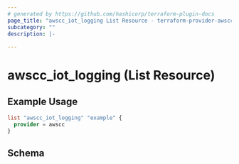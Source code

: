```yaml
---
# generated by https://github.com/hashicorp/terraform-plugin-docs
page_title: "awscc_iot_logging List Resource - terraform-provider-awscc"
subcategory: ""
description: |-
  
---
```


# awscc_iot_logging (List Resource)



## Example Usage

```terraform
list "awscc_iot_logging" "example" {
  provider = awscc
}
```

<!-- schema generated by tfplugindocs -->
## Schema
